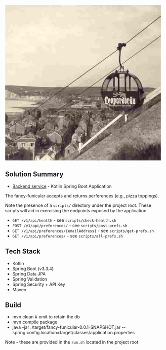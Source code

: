 ![Alt text](./imgs/fancy-funicular.jpeg?raw=true "Fancy Funicular Project")

## Solution Summary

- [Backend service](src) - Kotlin Spring Boot Application

The fancy-funicular accepts and returns perferences (e.g., pizza toppings).

Note the presence of a `scripts/` directory under the project root. These scripts
will aid in exercising the endpoints exposed by the application.

- `GET /v1/api/health` - see `scripts/check-health.sh`
- `POST /v1/api/preferences/` - see `scripts/post-prefs.sh`
- `GET /v1/api/preferences/{emailAddress}` - see `scripts/get-prefs.sh`
- `GET /v1/api/preferences/` - see `scripts/all-prefs.sh`

## Tech Stack

- Kotlin
- Spring Boot (v3.3.4)
- Spring Data JPA
- Spring Validation
- Spring Security + API Key
- Maven

## Build
- mvn clean # omit to retain the db
- mvn compile package
- java -jar ./target/fancy-funicular-0.0.1-SNAPSHOT.jar --spring.config.location=target/classes/application.properties

Note - these are provided in the `run.sh` located in the project root

